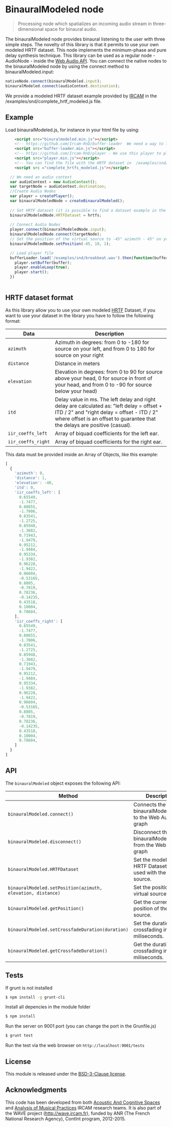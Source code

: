 # BinauralModeled node

> Processing node which spatializes an incoming audio stream in three-dimensional space for binaural audio.

The binauralModeled node provides binaural listening to the user with three simple steps. The novelty of this library is that it permits to use your own modeled HRTF dataset. This node implements the minimum-phase and pure delay synthesis technique. This library can be used as a regular node - AudioNode - inside the [Web Audio API](http://www.w3.org/TR/webaudio/). You can connect the native nodes to the binauralModeled node by using the connect method to binauralModeled.input: 

```js
nativeNode.connect(binauralModeled.input);
binauralModeled.connect(audioContext.destination);
```

We provide a modeled HRTF dataset example provided by [IRCAM](http://www.ircam.fr/) in the /examples/snd/complete_hrtf_modeled.js file.

## Example

Load binauralModeled.js, for instance in your html file by using:

```html
    <script src="binuralmodeled.min.js"></script>
    <!-- https://github.com/Ircam-RnD/buffer-loader  We need a way to load and decode the HRTF files, so we use this lib -->
    <script src="buffer-loader.min.js"></script>
    <!-- https://github.com/Ircam-RnD/player - We use this player to play a sound -->
    <script src="player.min.js"></script>
    <!-- You can find the file with the HRTF dataset in  /examples/snd/complete_hrtfs_modeled.js folder.-->
    <script src ="complete_hrtfs_modeled.js"></script>
```

```js
  // We need an audio context
  var audioContext = new AudioContext();
  var targetNode = audioContext.destination;
  //Create Audio Nodes
  var player = createPlayer();
  var binauralModeledNode = createBinauralModeled();
  
  // Set HRTF dataset (it is possible to find a dataset example in the /examples/snd/complete_hrtf_modeled.js folder)
  binauralModeledNode.HRTFDataset = hrtfs;
  
  // Connect Audio Nodes
  player.connect(binauralModeledNode.input);
  binauralModeledNode.connect(targetNode);
  // Set the position of the virtual source to -45° azimuth - 45° on your left -, distance of 1 meter and elevation of 10º
  binauralModeledNode.setPosition(-45, 10, 1);

  // Load player file
  bufferLoader.load('/examples/snd/breakbeat.wav').then(function(buffer){
    player.setBuffer(buffer);
    player.enableLoop(true);
    player.start();
  })
  
```

## HRTF dataset format

As this library allow you to use your own modeled [HRTF](http://en.wikipedia.org/wiki/Head-related_transfer_function) Dataset, if you want to use your dataset in the library you have to follow the following format:

Data | Description
--- | ---
`azimuth` | Azimuth in degrees: from 0 to -180 for source on your left, and from 0 to 180 for source on your right
`distance` | Distance in meters
`elevation` | Elevation in degrees: from 0 to 90 for source above your head, 0 for source in front of your head, and from 0 to -90 for source below your head)
`itd` | Delay value in ms. The left delay and right delay are calculated as: "left delay = offset + ITD / 2" and "right delay = offset - ITD / 2" where offset is an offset to guarantee that the delays are positive (casual).
`iir_coeffs_left` | Array of biquad coefficients for the left ear. 
`iir_coeffs_right` | Array of biquad coefficients for the right ear. 

This data must be provided inside an Array of Objects, like this example:

```js
[
  {
    'azimuth': 0,
    'distance': 1,
    'elevation': -40,
    'itd': 0,
    'iir_coeffs_left': [
      0.65549,
      -1.7477,
      0.88655,
      -1.7006,
      0.83541,
      -1.2725,
      0.85948,
      -1.3682,
      0.71943,
      -1.9479,
      0.95212,
      -1.9484,
      0.95334,
      -1.9382,
      0.96228,
      -1.9422,
      0.96604,
      -0.53165,
      0.8805,
      -0.7819,
      0.78236,
      -0.14235,
      0.43518,
      0.10004,
      0.78684,
    ],
    'iir_coeffs_right': [
      0.65549,
      -1.7477,
      0.88655,
      -1.7006,
      0.83541,
      -1.2725,
      0.85948,
      -1.3682,
      0.71943,
      -1.9479,
      0.95212,
      -1.9484,
      0.95334,
      -1.9382,
      0.96228,
      -1.9422,
      0.96604,
      -0.53165,
      0.8805,
      -0.7819,
      0.78236,
      -0.14235,
      0.43518,
      0.10004,
      0.78684,
    ]
  }
]
```

## API

The `binauralModeled` object exposes the following API:

Method | Description
--- | ---
`binauralModeled.connect()` | Connects the binauralModeledNode to the Web Audio graph
`binauralModeled.disconnect()` | Disconnect the binauralModeledNode from the Web Audio graph
`binauralModeled.HRTFDataset` | Set the modeled HRTF Dataset to be used with the virtual source.
`binauralModeled.setPosition(azimuth, elevation, distance)` | Set the position of the virtual source.
`binauralModeled.getPosition()` | Get the current position of the virtual source.
`binauralModeled.setCrossfadeDuration(duration)` | Set the duration of crossfading in miliseconds.
`binauralModeled.getCrossfadeDuration()` | Get the duration of crossfading in miliseconds.

## Tests

If grunt is not installed

```bash
$ npm install -g grunt-cli
```

Install all depencies in the module folder

```bash
$ npm install
```

Run the server on 9001 port (you can change the port in the Grunfile.js)

```bash
$ grunt test
```

Run the test via the web browser on `http://localhost:9001/tests`

## License

This module is released under the [BSD-3-Clause license](http://opensource.org/licenses/BSD-3-Clause).

## Acknowledgments

This code has been developed from both [Acoustic And Cognitive Spaces](http://recherche.ircam.fr/equipes/salles/) and [Analysis of Musical Practices](http://apm.ircam.fr) IRCAM research teams. It is also part of the WAVE project (http://wave.ircam.fr), funded by ANR (The French National Research Agency), ContInt program, 2012-2015.